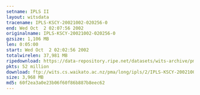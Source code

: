 ```yaml
---
setname: IPLS II
layout: witsdata
tracename: IPLS-KSCY-20021002-020256-0
end: Wed Oct  2 02:07:56 2002
originalname: IPLS-KSCY-20021002-020256-0
gzsize: 1,106 MB
len: 0:05:00
start: Wed Oct  2 02:02:56 2002
totalwirelen: 37,981 MB
ripedownload: https://data-repository.ripe.net/datasets/wits-archive/pma/long/ipls/2/IPLS-KSCY-20021002-020256-0.gz
pkts: 52 million
download: ftp://wits.cs.waikato.ac.nz/pma/long/ipls/2/IPLS-KSCY-20021002-020256-0.gz
size: 3,968 MB
md5: 60f2ea3a0e23b06f60f86b887b8eec62
---
```

